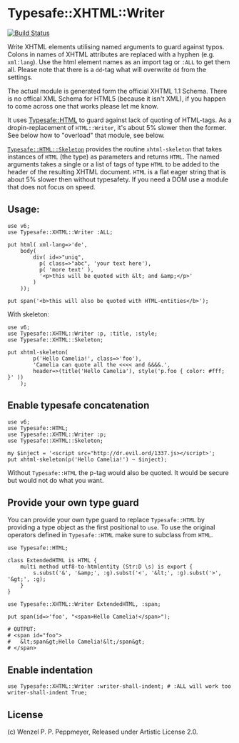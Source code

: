 # Typesafe::XHTML::Writer
[![Build Status](https://travis-ci.org/gfldex/perl6-typesafe-xhtml-writer.svg?branch=master)](https://travis-ci.org/gfldex/perl6-typesafe-xhtml-writer)

Write XHTML elements utilising named arguments to guard against typos. Colons
in names of XHTML attributes are replaced with a hyphen (e.g. `xml:lang`). Use
the html element names as an import tag or `:ALL` to get them all. Please
note that there is a `dd`-tag what will overwrite `dd` from the settings.

The actual module is generated form the official XHTML 1.1 Schema. There is no
offical XML Schema for HTML5 (because it isn't XML), if you happen to come
across one that works please let me know.

It uses [Typesafe::HTML](https://github.com/gfldex/perl6-typesafe-xhtml-writer)
to guard against lack of quoting of HTML-tags. As a dropin-replacement of
`HTML::Writer`, it's about 5% slower then the former. See below how to "overload"
that module, see below.
 
[`Typesafe::HTML::Skeleton`](https://raw.githubusercontent.com/gfldex/perl6-typesafe-xhtml-writer/master/lib/Typesafe/XHTML/Skeleton.pm6)
provides the routine `xhtml-skeleton` that takes instances of `HTML` (the type)
as parameters and returns `HTML`. The named arguments takes a single or a list
of tags of type `HTML` to be added to the header of the resulting XHTML
document. `HTML` is a flat eager string that is about 5% slower then without
typesafety. If you need a DOM use a module that does not focus on speed.

## Usage:
```
use v6;
use Typesafe::XHTML::Writer :ALL;

put html( xml-lang=>'de', 
	body(
        div( id=>"uniq",
          p( class=>"abc", 'your text here'),
          p( 'more text' ),
          '<p>this will be quoted with &lt; and &amp;</p>'
        )
    ));

put span('<b>this will also be quoted with HTML-entities</b>');
```

With skeleton:

```
use v6;
use Typesafe::XHTML::Writer :p, :title, :style;
use Typesafe::XHTML::Skeleton;

put xhtml-skeleton(
        p('Hello Camelia!', class=>'foo'),
        'Camelia can quote all the <<<< and &&&&.', 
        header=>(title('Hello Camelia'), style('p.foo { color: #fff; }' ))
    );
```
## Enable typesafe concatenation

```
use v6;
use Typesafe::HTML;
use Typesafe::XHTML::Writer :p;
use Typesafe::XHTML::Skeleton;

my $inject = '<script src="http://dr.evil.ord/1337.js></script>';
put xhtml-skeleton(p('Hello Camelia!') ~ $inject);
```

Without `Typesafe::HTML` the p-tag would also be quoted. It would be secure but
would not do what you want.

## Provide your own type guard

You can provide your own type guard to replace `Typesafe::HTML` by providing a
type object as the first positional to `use`. To use the original operators
defined in `Typesafe::HTML` make sure to subclass from `HTML`.

```
use Typesafe::HTML;

class ExtendedHTML is HTML {	
	multi method utf8-to-htmlentity (Str:D \s) is export {
		s.subst('&', '&amp;', :g).subst('<', '&lt;', :g).subst('>', '&gt;', :g);
	}
}

use Typesafe::XHTML::Writer ExtendedHTML, :span;

put span(id=>'foo', "<span>Hello Camelia!</span>");

# OUTPUT:
# <span id="foo">
#   &lt;span&gt;Hello Camelia!&lt;/span&gt;
# </span>
```

## Enable indentation

```
use Typesafe::XHTML::Writer :writer-shall-indent; # :ALL will work too
writer-shall-indent True;
```

## License

(c) Wenzel P. P. Peppmeyer, Released under Artistic License 2.0.
